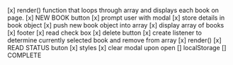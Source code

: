 [x] render() function that loops through array and displays each book on page. 
[x] NEW BOOK button
    [x] prompt user with modal
    [x] store details in book object
    [x] push new book object into array
    [x] display array of books
[x] footer 
    [x] read check box
    [x] delete button
        [x] create listener to determine currently selected book and remove from array
        [x] render()
[x] READ STATUS buton
[x] styles
[x] clear modal upon open
[] localStorage
[] COMPLETE
